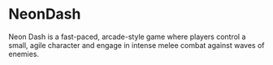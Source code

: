 # NeonDash
Neon Dash is a fast-paced, arcade-style game where players control a small, agile character and engage in intense melee combat against waves of enemies.
